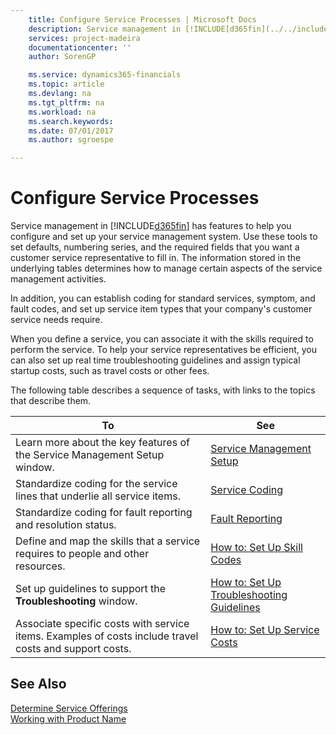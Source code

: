 ```yaml
---
    title: Configure Service Processes | Microsoft Docs
    description: Service management in [!INCLUDE[d365fin](../../includes/d365fin_md.md)] has features to help you configure and set up your service management system. Use these tools to set defaults, numbering series, and the required fields that you want a customer service representative to fill in. The information stored in the underlying tables determines how to manage certain aspects of the service management activities.
    services: project-madeira
    documentationcenter: ''
    author: SorenGP

    ms.service: dynamics365-financials
    ms.topic: article
    ms.devlang: na
    ms.tgt_pltfrm: na
    ms.workload: na
    ms.search.keywords:
    ms.date: 07/01/2017
    ms.author: sgroespe

---
```

# Configure Service Processes
Service management in [!INCLUDE[d365fin](../../includes/d365fin_md.md)] has features to help you configure and set up your service management system. Use these tools to set defaults, numbering series, and the required fields that you want a customer service representative to fill in. The information stored in the underlying tables determines how to manage certain aspects of the service management activities.  
  
 In addition, you can establish coding for standard services, symptom, and fault codes, and set up service item types that your company's customer service needs require.  
  
 When you define a service, you can associate it with the skills required to perform the service. To help your service representatives be efficient, you can also set up real time troubleshooting guidelines and assign typical startup costs, such as travel costs or other fees.  
  
 The following table describes a sequence of tasks, with links to the topics that describe them.   
  
|**To**|**See**|  
|------------|-------------|  
|Learn more about the key features of the Service Management Setup window.|[Service Management Setup](../service-management-setup.md)|  
|Standardize coding for the service lines that underlie all service items.|[Service Coding](../service-coding.md)|  
|Standardize coding for fault reporting and resolution status.|[Fault Reporting](../fault-reporting.md)|  
|Define and map the skills that a service requires to people and other resources.|[How to: Set Up Skill Codes](../how-to-set-up-skill-codes.md)|  
|Set up guidelines to support the **Troubleshooting** window.|[How to: Set Up Troubleshooting Guidelines](../how-to-set-up-troubleshooting-guidelines.md)|  
|Associate specific costs with service items. Examples of costs include travel costs and support costs.|[How to: Set Up Service Costs](../how-to-set-up-service-costs.md)|  
  
## See Also  
 [Determine Service Offerings](../determine-service-offerings.md)   
 [Working with Product Name](../working-with-$-p_1-product-name-$-.md)